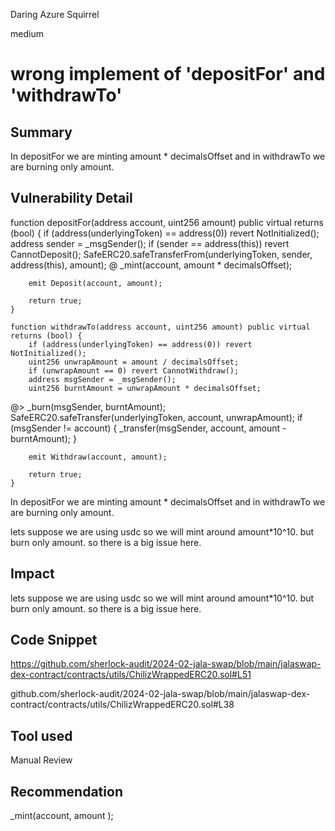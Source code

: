Daring Azure Squirrel

medium

# wrong implement of 'depositFor' and 'withdrawTo'

## Summary
In depositFor we are minting amount * decimalsOffset and in withdrawTo we are burning only amount.

## Vulnerability Detail
 function depositFor(address account, uint256 amount) public virtual returns (bool) {
        if (address(underlyingToken) == address(0)) revert NotInitialized();
        address sender = _msgSender();
        if (sender == address(this)) revert CannotDeposit();
        SafeERC20.safeTransferFrom(underlyingToken, sender, address(this), amount);
  @      _mint(account, amount * decimalsOffset);

        emit Deposit(account, amount);

        return true;
    }

    function withdrawTo(address account, uint256 amount) public virtual returns (bool) {
        if (address(underlyingToken) == address(0)) revert NotInitialized();
        uint256 unwrapAmount = amount / decimalsOffset;
        if (unwrapAmount == 0) revert CannotWithdraw();
        address msgSender = _msgSender();
        uint256 burntAmount = unwrapAmount * decimalsOffset;
 @>       _burn(msgSender, burntAmount);
        SafeERC20.safeTransfer(underlyingToken, account, unwrapAmount);
        if (msgSender != account) {
            _transfer(msgSender, account, amount - burntAmount);
        }

        emit Withdraw(account, amount);

        return true;
    }

In depositFor we are minting amount * decimalsOffset and in withdrawTo we are burning only amount.

lets suppose we are using usdc
so we will mint around amount*10^10. but burn only amount.
so there is a big issue here.

## Impact
lets suppose we are using usdc
so we will mint around amount*10^10. but burn only amount.
so there is a big issue here.

## Code Snippet
https://github.com/sherlock-audit/2024-02-jala-swap/blob/main/jalaswap-dex-contract/contracts/utils/ChilizWrappedERC20.sol#L51


github.com/sherlock-audit/2024-02-jala-swap/blob/main/jalaswap-dex-contract/contracts/utils/ChilizWrappedERC20.sol#L38
## Tool used

Manual Review

## Recommendation
_mint(account, amount );
